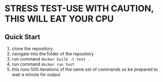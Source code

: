 # STRESS TEST-USE WITH CAUTION, THIS WILL EAT YOUR CPU
## Quick Start 
1. clone the repository
2. navigate into the folder of the repository
3. run command ``` docker build -t test . ```
4. run command ``` docker run test ```
5. this runs 500 iterations of the same set of commands so be prepared to wait a minute for output
